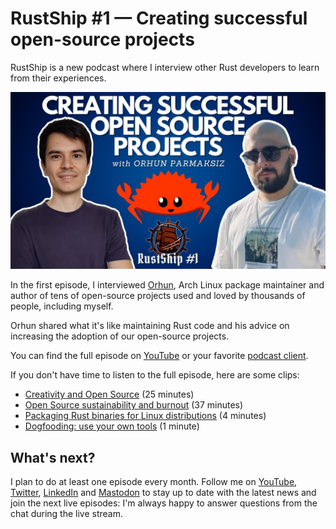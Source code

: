 # RustShip #1 — Creating successful open-source projects

RustShip is a new podcast where I interview other Rust developers to learn from their experiences.

![RustShip episode image](/static/issue-4/rustship1.jpg)

In the first episode, I interviewed [Orhun](https://orhun.dev/), Arch Linux package maintainer and author of tens of open-source projects used and loved by thousands of people, including myself.

Orhun shared what it's like maintaining Rust code and his advice on increasing the adoption of our open-source projects.

You can find the full episode on [YouTube](https://www.youtube.com/live/_xABF_H8b3g?feature=share&t=311) or your favorite [podcast client](https://ieni.dev/rustship).

If you don't have time to listen to the full episode, here are some clips:
- [Creativity and Open Source](https://www.youtube.com/watch?v=sTEMWoIMBMY) (25 minutes)
- [Open Source sustainability and burnout](https://www.youtube.com/watch?v=2sHD3CCPt40) (37 minutes)
- [Packaging Rust binaries for Linux distributions](https://www.youtube.com/watch?v=1j4zuPN_8kU) (4 minutes)
- [Dogfooding: use your own tools](https://www.youtube.com/shorts/EPlX1ITjGoE) (1 minute)

## What's next?

I plan to do at least one episode every month.
Follow me on [YouTube](https://www.youtube.com/c/MarcoIeni), [Twitter](https://twitter.com/MarcoIeni), [LinkedIn](https://www.linkedin.com/in/MarcoIeni/) and [Mastodon](https://hachyderm.io/@MarcoIeni) to stay up to date with the latest news and join the next live episodes: I'm always happy to answer questions from the chat during the live stream.

